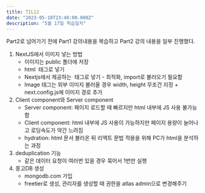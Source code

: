 ```yaml
---
title: TIL12
date: "2023-05-18T23:40:00.000Z"
description: "5월 17일 학습일지"
---
```

Part2로 넘어가기 전에 Part1 강의내용을 복습하고 Part2 강의 내용을 일부 진행했다.
1. NextJS에서 이미지 넣는 방법    
    - 이미지는 public 폴더에 저장    
    - html <img> 태그로 넣기    
    - Nextjs에서 제공하는 <Image> 태그로 넣기 - 최적화, import로 불러오기 필요함    
    - Image 태그는 외부 이미지 불러올 경우 width, height 무조건 지정 + next.config.js에 이미지 경로 추가        
2. Client component와 Server component    
    - Server component: 페이지 로드할 때 빠르지만 html 내부에 JS 사용 불가능함    
    - Client component: html 내부에 JS 사용이 가능하지만 페이지 용량이 늘어나고 로딩속도가 약간 느려짐    
    - hydration: html 문서 불러온 뒤 리액트 문법 적용을 위해 PC가 html을 분석하는 과정    
3. deduplication 기능    
    - 같은 데이터 요청이 여러번 있을 경우 묶어서 1번만 실행    
4. 몽고DB 생성    
    - mongodb.com 가입    
    - freetier로 생성, 관리자를 생성할 때 권한을 atlas admin으로 변경해주기